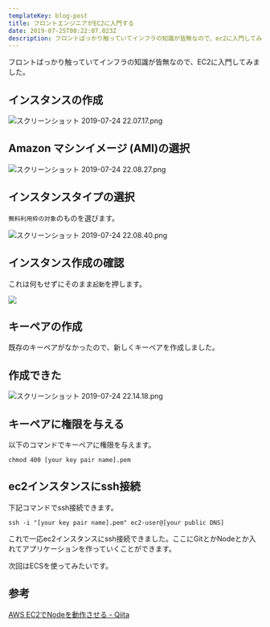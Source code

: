 ```yaml
---
templateKey: blog-post
title: フロントエンジニアがEC2に入門する
date: 2019-07-25T00:22:07.023Z
description: フロントばっかり触っていてインフラの知識が皆無なので、ec2に入門してみました。
---
```

フロントばっかり触っていてインフラの知識が皆無なので、EC2に入門してみました。

## インスタンスの作成

![スクリーンショット 2019-07-24 22.07.17.png](/img/スクリーンショット-2019-07-24-22.07.17.png)

## Amazon マシンイメージ (AMI)の選択

![スクリーンショット 2019-07-24 22.08.27.png](/img/スクリーンショット-2019-07-24-22.08.27.png)

## インスタンスタイプの選択

`無料利用枠の対象`のものを選びます。

![スクリーンショット 2019-07-24 22.08.40.png](/img/スクリーンショット-2019-07-24-22.08.40.png)

## インスタンス作成の確認

これは何もせずにそのまま`起動`を押します。

![](/img/スクリーンショット-2019-07-24-22.11.27.png)

## キーペアの作成

既存のキーペアがなかったので、新しくキーペアを作成しました。

## 作成できた

![スクリーンショット 2019-07-24 22.14.18.png](/img/スクリーンショット-2019-07-24-22.14.18.png)

## キーペアに権限を与える

以下のコマンドでキーペアに権限を与えます。

```
chmod 400 [your key pair name].pem
```

## ec2インスタンスにssh接続

下記コマンドでssh接続できます。

```
ssh -i "[your key pair name].pem" ec2-user@[your public DNS]
```

これで一応ec2インスタンスにssh接続できました。ここにGitとかNodeとか入れてアプリケーションを作っていくことができます。

次回はECSを使ってみたいです。

## 参考

[AWS EC2でNodeを動作させる - Qiita](https://qiita.com/oishihiroaki/items/bc663eb1282d87c46e97)
